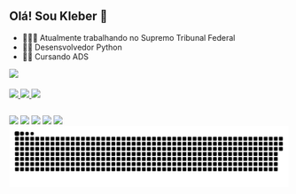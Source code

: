 ## Olá! Sou Kleber 👋


- 👨🏻‍💼 Atualmente trabalhando no Supremo Tribunal Federal
- 🧑‍💻 Desensvolvedor Python
- 👨‍💻 Cursando ADS
  
<div>
  <a href="https://beacons.ai/kleberADS4060">
  <img height="160em" src="https://github-readme-stats.vercel.app/api?username=kleberADS4060&sohw_icons=true&theme=dracula&incluede_a11_commits=true&count_private=true"/>
</div>
  
<div style="display: inline_block"><br>
  <img height="50em" src="https://cdn.jsdelivr.net/gh/devicons/devicon@latest/icons/python/python-original.svg" />
  <img height="50em" src="https://cdn.jsdelivr.net/gh/devicons/devicon@latest/icons/html5/html5-original.svg" />
  <img height="50em" src="https://cdn.jsdelivr.net/gh/devicons/devicon@latest/icons/css3/css3-original.svg" />
      
</div>

##

<div>
   <a href="https://www.linkedin.com/in/kleber-nelson-b8a4336a" target="_blank"><img src="https://img.shields.io/badge/LinkedIn-0077B5?style=for-the-badge&logo=linkedin&logoColor=white" target="_blank"></a>
   <a href= "mailto:kleber.nelson12@gmail.com"><img src="https://img.shields.io/badge/Gmail-D14836?style=for-the-badge&logo=gmail&logoColor=white" target="_blank"></a>
   <a href="https://www.instagram.com/kleber_akay" target="_blank"><img src="https://img.shields.io/badge/Instagram-E4405F?style=for-the-badge&logo=instagram&logoColor=white" target="_blank"></a>
   <a href="https://www.facebook.com/kleber.nelson.3" target="_blank"><img src="https://img.shields.io/badge/Facebook-1877F2?style=for-the-badge&logo=facebook&logoColor=white" target"_blank"></a> 
   <a href="https://github.com/KleberADS4060" target="_blank"><img src="https://img.shields.io/badge/GitHub-100000?style=for-the-badge&logo=github&logoColor=white" target"_blank"></a>  

<picture>
  <source media="(prefers-color-scheme: dark)" srcset="https://raw.githubusercontent.com/KleberADS4060/KleberADS4060/output/github-contribution-grid-snake-dark.svg">
  <source media="(prefers-color-scheme: light)" srcset="https://raw.githubusercontent.com/KleberADS4060/KleberADS4060/output/github-contribution-grid-snake.svg">
  <img alt="github contribution grid snake animation" src="https://raw.githubusercontent.com/KleberADS4060/KleberADS4060/output/github-contribution-grid-snake.svg">
</picture>
  
</div>

